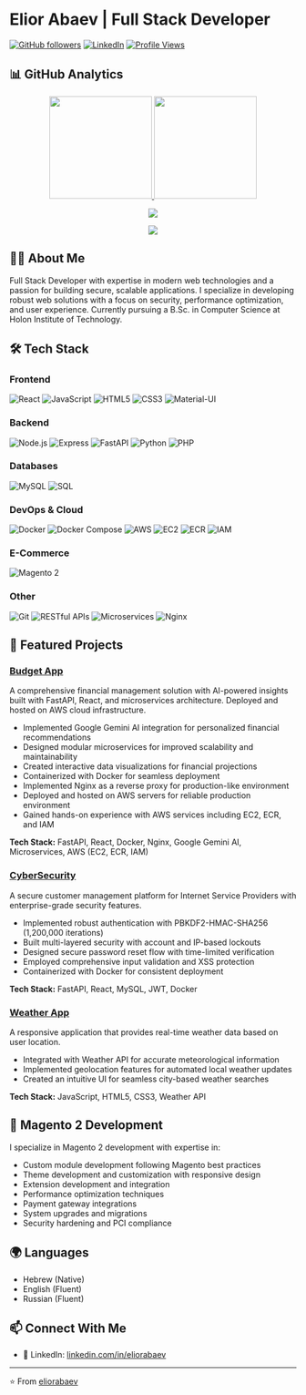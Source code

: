 # Elior Abaev | Full Stack Developer

[![GitHub followers](https://img.shields.io/github/followers/eliorabaev?style=social)](https://github.com/eliorabaev?tab=followers)
[![LinkedIn](https://img.shields.io/badge/LinkedIn-Connect-blue?style=flat&logo=linkedin)](https://www.linkedin.com/in/elior-abaev)
[![Profile Views](https://komarev.com/ghpvc/?username=eliorabaev&color=brightgreen)](https://github.com/eliorabaev)

## 📊 GitHub Analytics

<p align="center">
  <a href="https://github.com/eliorabaev">
    <img height="180em" src="https://github-readme-stats.vercel.app/api?username=eliorabaev&show_icons=true&theme=tokyonight&include_all_commits=true&count_private=true"/>
    <img height="180em" src="https://github-readme-stats.vercel.app/api/top-langs/?username=eliorabaev&layout=compact&langs_count=8&theme=tokyonight"/>
  </a>
</p>

<p align="center">
  <img src="https://github-profile-trophy.vercel.app/?username=eliorabaev&theme=tokyonight&column=7&margin-w=15&margin-h=15" />
</p>

<p align="center">
  <img src="https://github-profile-summary-cards.vercel.app/api/cards/profile-details?username=eliorabaev&theme=tokyonight" />
</p>

## 👨‍💻 About Me

Full Stack Developer with expertise in modern web technologies and a passion for building secure, scalable applications. I specialize in developing robust web solutions with a focus on security, performance optimization, and user experience. Currently pursuing a B.Sc. in Computer Science at Holon Institute of Technology.

## 🛠️ Tech Stack

### Frontend
![React](https://img.shields.io/badge/-React-61DAFB?style=flat&logo=react&logoColor=black)
![JavaScript](https://img.shields.io/badge/-JavaScript-F7DF1E?style=flat&logo=javascript&logoColor=black)
![HTML5](https://img.shields.io/badge/-HTML5-E34F26?style=flat&logo=html5&logoColor=white)
![CSS3](https://img.shields.io/badge/-CSS3-1572B6?style=flat&logo=css3&logoColor=white)
![Material-UI](https://img.shields.io/badge/-Material%20UI-0081CB?style=flat&logo=material-ui&logoColor=white)

### Backend
![Node.js](https://img.shields.io/badge/-Node.js-339933?style=flat&logo=nodedotjs&logoColor=white)
![Express](https://img.shields.io/badge/-Express-000000?style=flat&logo=express&logoColor=white)
![FastAPI](https://img.shields.io/badge/-FastAPI-009688?style=flat&logo=fastapi&logoColor=white)
![Python](https://img.shields.io/badge/-Python-3776AB?style=flat&logo=python&logoColor=white)
![PHP](https://img.shields.io/badge/-PHP-777BB4?style=flat&logo=php&logoColor=white)

### Databases
![MySQL](https://img.shields.io/badge/-MySQL-4479A1?style=flat&logo=mysql&logoColor=white)
![SQL](https://img.shields.io/badge/-SQL-4479A1?style=flat&logo=postgresql&logoColor=white)

### DevOps & Cloud
![Docker](https://img.shields.io/badge/-Docker-2496ED?style=flat&logo=docker&logoColor=white)
![Docker Compose](https://img.shields.io/badge/-Docker%20Compose-2496ED?style=flat&logo=docker&logoColor=white)
![AWS](https://img.shields.io/badge/-AWS-232F3E?style=flat&logo=amazonaws&logoColor=white)
![EC2](https://img.shields.io/badge/-EC2-232F3E?style=flat&logo=amazonec2&logoColor=white)
![ECR](https://img.shields.io/badge/-ECR-232F3E?style=flat&logo=amazonecr&logoColor=white)
![IAM](https://img.shields.io/badge/-IAM-232F3E?style=flat&logo=amazoniam&logoColor=white)

### E-Commerce
![Magento 2](https://img.shields.io/badge/-Magento%202-EE672F?style=flat&logo=magento&logoColor=white)

### Other
![Git](https://img.shields.io/badge/-Git-F05032?style=flat&logo=git&logoColor=white)
![RESTful APIs](https://img.shields.io/badge/-RESTful%20APIs-FF6C37?style=flat&logo=postman&logoColor=white)
![Microservices](https://img.shields.io/badge/-Microservices-1572B6?style=flat&logo=microservices&logoColor=white)
![Nginx](https://img.shields.io/badge/-Nginx-009639?style=flat&logo=nginx&logoColor=white)

## 🚀 Featured Projects

### [Budget App](https://github.com/EASS-HIT-PART-A-2024-CLASS-VI/budget-app-eliorabaev)
A comprehensive financial management solution with AI-powered insights built with FastAPI, React, and microservices architecture. Deployed and hosted on AWS cloud infrastructure.

- Implemented Google Gemini AI integration for personalized financial recommendations
- Designed modular microservices for improved scalability and maintainability
- Created interactive data visualizations for financial projections
- Containerized with Docker for seamless deployment
- Implemented Nginx as a reverse proxy for production-like environment
- Deployed and hosted on AWS servers for reliable production environment
- Gained hands-on experience with AWS services including EC2, ECR, and IAM

**Tech Stack:** FastAPI, React, Docker, Nginx, Google Gemini AI, Microservices, AWS (EC2, ECR, IAM)

### [CyberSecurity](https://github.com/eliorabaev/CyberSecurity)
A secure customer management platform for Internet Service Providers with enterprise-grade security features.

- Implemented robust authentication with PBKDF2-HMAC-SHA256 (1,200,000 iterations)
- Built multi-layered security with account and IP-based lockouts
- Designed secure password reset flow with time-limited verification
- Employed comprehensive input validation and XSS protection
- Containerized with Docker for consistent deployment

**Tech Stack:** FastAPI, React, MySQL, JWT, Docker

### [Weather App](https://github.com/eliorabaev/WeatherApp)
A responsive application that provides real-time weather data based on user location.

- Integrated with Weather API for accurate meteorological information
- Implemented geolocation features for automated local weather updates
- Created an intuitive UI for seamless city-based weather searches

**Tech Stack:** JavaScript, HTML5, CSS3, Weather API

## 🌟 Magento 2 Development

I specialize in Magento 2 development with expertise in:

- Custom module development following Magento best practices
- Theme development and customization with responsive design
- Extension development and integration
- Performance optimization techniques
- Payment gateway integrations
- System upgrades and migrations
- Security hardening and PCI compliance

## 🌍 Languages

- Hebrew (Native)
- English (Fluent)
- Russian (Fluent)

## 📫 Connect With Me

- 💼 LinkedIn: [linkedin.com/in/eliorabaev](https://www.linkedin.com/in/elior-abaev)
---

⭐ From [eliorabaev](https://github.com/eliorabaev)
